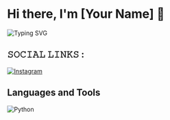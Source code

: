 # Hi there, I'm [Your Name] 👋

![Typing SVG](https://readme-typing-svg.herokuapp.com?color=%2336BCF7&lines=Welcome+to+my+GitHub+profile)

## 𝚂𝙾𝙲𝙸𝙰𝙻 𝙻𝙸𝙽𝙺𝚂 :
[![Instagram](https://img.shields.io/badge/-Instagram-purple?style=for-the-badge&logo=instagram&logoColor=white)](https://instagram.com/yourprofile)

## Languages and Tools
![Python](https://img.shields.io/badge/-Python-blue?style=for-the-badge&logo=python&logoColor=white)
